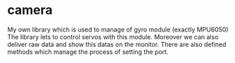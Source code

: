 # camera

My own library which is used to manage of gyro module (exactly MPU6050) The library lets to control servos with this module.
Moreover we can also deliver raw data and show this datas on the monitor.
There are also defined methods which manage the process of setting the port.  
